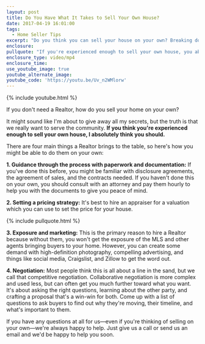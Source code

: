 ```yaml
---
layout: post
title: Do You Have What It Takes to Sell Your Own House?
date: 2017-04-19 16:01:00
tags:
  - Home Seller Tips
excerpt: "Do you think you can sell your house on your own? Breaking down exactly what a Realtor offers can help you determine whether you're qualified to take this task on."
enclosure:
pullquote: "If you're experienced enough to sell your own house, you absolutely should."
enclosure_type: video/mp4
enclosure_time:
use_youtube_image: true
youtube_alternate_image:
youtube_code: 'https://youtu.be/Uv_n2WMlorw'
---
```



{% include youtube.html %}

If you don't need a Realtor, how do you sell your home on your own?

It might sound like I'm about to give away all my secrets, but the truth is that we really want to serve the community. **If you think you're experienced enough to sell your own house, I absolutely think you should.**

There are four main things a Realtor brings to the table, so here's how you might be able to do them on your own:

**1. Guidance through the process with paperwork and documentation:** If you've done this before, you might be familiar with disclosure agreements, the agreement of sales, and the contracts needed. If you haven't done this on your own, you should consult with an attorney and pay them hourly to help you with the documents to give you peace of mind.

**2. Setting a pricing strategy:** It's best to hire an appraiser for a valuation which you can use to set the price for your house.

{% include pullquote.html %}

**3. Exposure and marketing:** This is the primary reason to hire a Realtor because without them, you won't get the exposure of the MLS and other agents bringing buyers to your home. However, you can create some demand with high-definition photography, compelling advertising, and things like social media, Craigslist, and Zillow to get the word out.

**4. Negotiation:** Most people think this is all about a line in the sand, but we call that competitive negotiation. Collaborative negotiation is more complex and used less, but can often get you much further toward what you want. It's about asking the right questions, learning about the other party, and crafting a proposal that's a win-win for both. Come up with a list of questions to ask buyers to find out why they're moving, their timeline, and what's important to them.

If you have any questions at all for us—even if you're thinking of selling on your own—we're always happy to help. Just give us a call or send us an email and we'd be happy to help you soon.